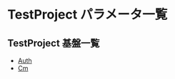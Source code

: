 # TestProject パラメータ一覧
## TestProject 基盤一覧

- [Auth](https://x-connectnetworks.github.io/document/Auth/index.html)
- [Cm](https://x-connectnetworks.github.io/document/Cm/index.html)
